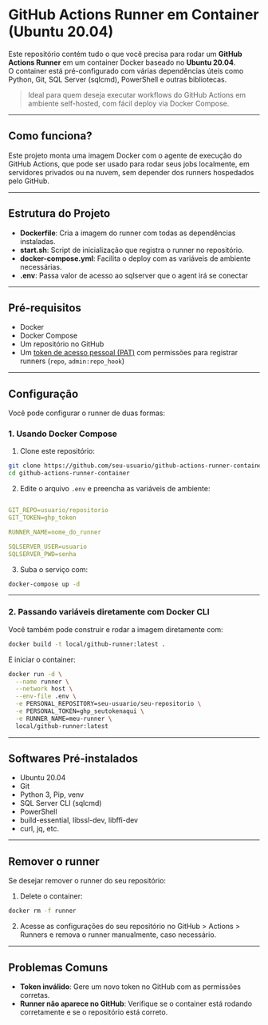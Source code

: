 # GitHub Actions Runner em Container (Ubuntu 20.04)

Este repositório contém tudo o que você precisa para rodar um **GitHub Actions Runner** em um container Docker baseado no **Ubuntu 20.04**.  
O container está pré-configurado com várias dependências úteis como Python, Git, SQL Server (sqlcmd), PowerShell e outras bibliotecas.

> Ideal para quem deseja executar workflows do GitHub Actions em ambiente self-hosted, com fácil deploy via Docker Compose.

---

## Como funciona?

Este projeto monta uma imagem Docker com o agente de execução do GitHub Actions, que pode ser usado para rodar seus jobs localmente, em servidores privados ou na nuvem, sem depender dos runners hospedados pelo GitHub.

---

## Estrutura do Projeto

- **Dockerfile**: Cria a imagem do runner com todas as dependências instaladas.
- **start.sh**: Script de inicialização que registra o runner no repositório.
- **docker-compose.yml**: Facilita o deploy com as variáveis de ambiente necessárias.
- **.env**: Passa valor de acesso ao sqlserver que o agent irá se conectar

---

## Pré-requisitos

- Docker
- Docker Compose
- Um repositório no GitHub
- Um [token de acesso pessoal (PAT)](https://github.com/settings/tokens) com permissões para registrar runners (`repo`, `admin:repo_hook`)

---

## Configuração

Você pode configurar o runner de duas formas:

### 1. Usando Docker Compose

1. Clone este repositório:

```bash
git clone https://github.com/seu-usuario/github-actions-runner-container.git
cd github-actions-runner-container
```

2. Edite o arquivo `.env` e preencha as variáveis de ambiente:

```yaml

GIT_REPO=usuario/repositorio
GIT_TOKEN=ghp_token

RUNNER_NAME=nome_do_runner

SQLSERVER_USER=usuario
SQLSERVER_PWD=senha
```

3. Suba o serviço com:

```bash
docker-compose up -d
```

---

### 2. Passando variáveis diretamente com Docker CLI

Você também pode construir e rodar a imagem diretamente com:

```bash
docker build -t local/github-runner:latest .
```

E iniciar o container:

```bash
docker run -d \
  --name runner \
  --network host \
  --env-file .env \
  -e PERSONAL_REPOSITORY=seu-usuario/seu-repositorio \
  -e PERSONAL_TOKEN=ghp_seutokenaqui \
  -e RUNNER_NAME=meu-runner \
  local/github-runner:latest
```

---

## Softwares Pré-instalados

* Ubuntu 20.04
* Git
* Python 3, Pip, venv
* SQL Server CLI (sqlcmd)
* PowerShell
* build-essential, libssl-dev, libffi-dev
* curl, jq, etc.

---

## Remover o runner

Se desejar remover o runner do seu repositório:

1. Delete o container:

```bash
docker rm -f runner
```

2. Acesse as configurações do seu repositório no GitHub > Actions > Runners e remova o runner manualmente, caso necessário.

---

## Problemas Comuns

* **Token inválido**: Gere um novo token no GitHub com as permissões corretas.
* **Runner não aparece no GitHub**: Verifique se o container está rodando corretamente e se o repositório está correto.